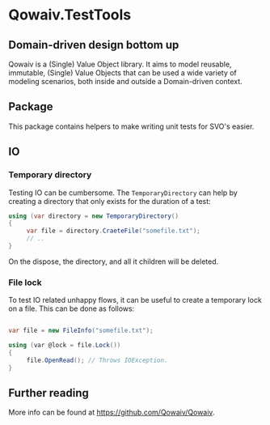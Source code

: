 # Qowaiv.TestTools

## Domain-driven design bottom up
Qowaiv is a (Single) Value Object library. It aims to model reusable, immutable,
(Single) Value Objects that can be used a wide variety of modeling scenarios,
both inside and outside a Domain-driven context.

## Package
This package contains helpers to make writing unit tests for SVO's easier.

## IO

### Temporary directory
Testing IO can be cumbersome. The `TemporaryDirectory` can help by creating a
directory that only exists for the duration of a test:

``` C#
using (var directory = new TemporaryDirectory()
{
     var file = directory.CraeteFile("somefile.txt");
     // ..
}
```

On the dispose, the directory, and all it children will be deleted.

### File lock
To test IO related unhappy flows, it can be useful to create a temporary lock
on a file. This can be done as follows:

``` C#

var file = new FileInfo("somefile.txt");

using (var @lock = file.Lock())
{
     file.OpenRead(); // Throws IOException.
}
```

## Further reading
More info can be found at https://github.com/Qowaiv/Qowaiv.
